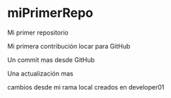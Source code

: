 # miPrimerRepo
Mi primer repositorio 

Mi primera contribución locar para GitHub

Un commit mas desde GitHub

Una actualización mas 

cambios desde mi rama local creados en developer01